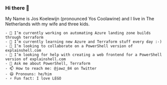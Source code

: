 ### Hi there 👋

My Name is Jos Koelewijn (pronounced Yos Coolawine) and I live in The Netherlands with my wife and three kids.

```text
- 🔭 I’m currently working on automating Azure landing zone builds through terraform
- 🌱 I’m currently learning new Azure and Terraform stuff every day :-)
- 👯 I’m looking to collaborate on a PowerShell version of explainshell.com
- 🤔 I’m looking for help with creating a web frontend for a PowerShell version of explainshell.com
- 💬 Ask me about PowerShell, Terraform
- 📫 How to reach me: @jawz_84 on Twitter
- 😄 Pronouns: he/him
- ⚡ Fun fact: I love LEGO
```
